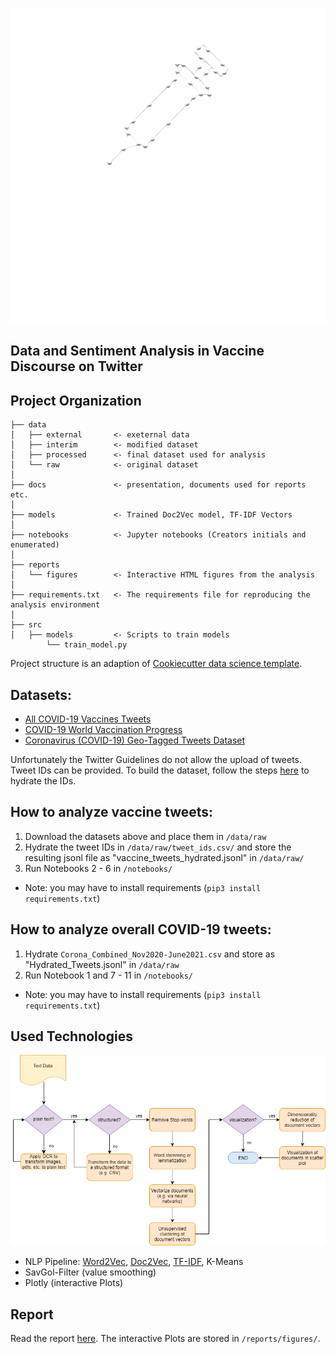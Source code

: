 

![Logo](https://github.com/Madhour/CovaxAnalytica/blob/main/docs/logo/CovaxAnalytica_darkmode.png?raw=true)

Data and Sentiment Analysis in Vaccine Discourse on Twitter
---


Project Organization
------------


    ├── data               
    │   ├── external       <- exeternal data
    │   ├── interim        <- modified dataset
    │   ├── processed      <- final dataset used for analysis
    │   └── raw            <- original dataset
    │
    ├── docs               <- presentation, documents used for reports etc.
    │
    ├── models             <- Trained Doc2Vec model, TF-IDF Vectors
    │
    ├── notebooks          <- Jupyter notebooks (Creators initials and enumerated)
    │
    ├── reports            
    │   └── figures        <- Interactive HTML figures from the analysis
    │
    ├── requirements.txt   <- The requirements file for reproducing the analysis environment
    │
    ├── src                
    │   ├── models         <- Scripts to train models
            └── train_model.py

Project structure is an adaption of [Cookiecutter data science template](https://drivendata.github.io/cookiecutter-data-science/).



## Datasets:
- [All COVID-19 Vaccines Tweets](https://www.kaggle.com/gpreda/all-covid19-vaccines-tweets)
- [COVID-19 World Vaccination Progress](https://www.kaggle.com/gpreda/covid-world-vaccination-progress)
- [Coronavirus (COVID-19) Geo-Tagged Tweets Dataset](https://ieee-dataport.org/open-access/coronavirus-covid-19-geo-tagged-tweets-dataset#files)

Unfortunately the Twitter Guidelines do not allow the upload of tweets. Tweet IDs can be provided. To build the dataset, follow the steps [here](https://github.com/DocNow/hydrator) to hydrate the IDs.

## How to analyze vaccine tweets:
1. Download the datasets above and place them in ```/data/raw```
2. Hydrate the tweet IDs in ```/data/raw/tweet_ids.csv/``` and store the resulting jsonl file as "vaccine_tweets_hydrated.jsonl" in ```/data/raw/```
3. Run Notebooks 2 - 6 in ```/notebooks/```
 - Note: you may have to install requirements (```pip3 install requirements.txt```)

## How to analyze overall COVID-19 tweets:
1. Hydrate ```Corona_Combined_Nov2020-June2021.csv``` and store as "Hydrated_Tweets.jsonl" in ```/data/raw```
2. Run Notebook 1 and 7 - 11 in ```/notebooks/```
 - Note: you may have to install requirements (```pip3 install requirements.txt```)

## Used Technologies

 ![NLP Pipeline](/docs/img/process_nlp.png)
 - NLP Pipeline: [Word2Vec](https://radimrehurek.com/gensim/models/word2vec.html), [Doc2Vec](https://radimrehurek.com/gensim/models/doc2vec.html), [TF-IDF](https://scikit-learn.org/stable/modules/generated/sklearn.feature_extraction.text.TfidfVectorizer.html), K-Means
  - SavGol-Filter (value smoothing)
  - Plotly (interactive Plots)

## Report

Read the report [here](/reports/CovaxAnalytica_project_report.pdf). The interactive Plots are stored in ```/reports/figures/```.


